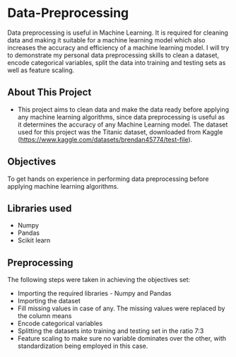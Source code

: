 # Data-Preprocessing
Data preprocessing is useful in Machine Learning. It is required  for cleaning data and making it suitable for a machine learning model which also increases the accuracy and efficiency of a machine learning model. I will try to demonstrate my personal data preprocessing skills to clean a dataset, encode categorical variables, split the data into training and testing sets as well as feature scaling.
## About This Project
* This project aims to clean data and make the data ready before applying any machine learning algorithms, since data preprocessing is useful as it determines the accuracy of any Machine Learning model. The dataset used for this project was the Titanic dataset, downloaded from Kaggle (https://www.kaggle.com/datasets/brendan45774/test-file).

## Objectives
To get hands on experience in performing data preprocessing before applying machine learning algorithms.

## Libraries used
* Numpy
* Pandas
* Scikit learn

## Preprocessing
The following steps were taken in achieving the objectives set:
* Importing the required libraries - Numpy and Pandas
* Importing the dataset
* Fill missing values in case of any. The missing values were replaced by the column means
* Encode categorical variables
* Splitting the datasets into training and testing set in the ratio 7:3
* Feature scaling to make sure no variable dominates over the other, with standardization being employed in this case.
